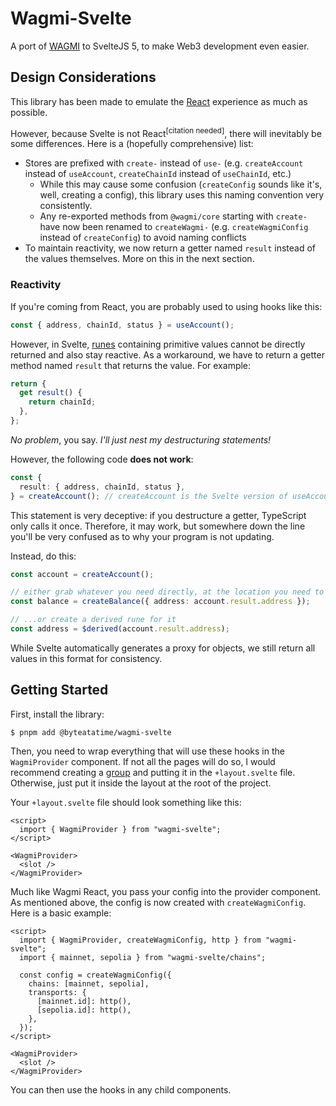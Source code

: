 <script>
    import Info from "./Info.svelte";
</script>

# Wagmi-Svelte

A port of [WAGMI](https://wagmi.sh/) to SvelteJS 5, to make Web3 development even easier.

## Design Considerations

This library has been made to emulate the [React](https://wagmi.sh/react/getting-started) experience as much as possible.

However, because Svelte is not React<sup>[citation needed]</sup>, there will inevitably be some differences. Here is a (hopefully comprehensive) list:

- Stores are prefixed with `create-` instead of `use-` (e.g. `createAccount` instead of `useAccount`, `createChainId` instead of `useChainId`, etc.)
  - While this may cause some confusion (`createConfig` sounds like it's, well, creating a config), this library uses this naming convention very consistently.
  - Any re-exported methods from `@wagmi/core` starting with `create-` have now been renamed to `createWagmi-` (e.g. `createWagmiConfig` instead of `createConfig`) to avoid naming conflicts
- To maintain reactivity, we now return a getter named `result` instead of the values themselves. More on this in the next section.

### Reactivity

If you're coming from React, you are probably used to using hooks like this:

```ts
const { address, chainId, status } = useAccount();
```

However, in Svelte, [runes](https://svelte-5-preview.vercel.app/docs/runes) containing primitive values cannot be directly returned and also stay reactive. As a workaround, we have to return a getter method named `result` that returns the value. For example:

```ts
return {
  get result() {
    return chainId;
  },
};
```

_No problem_, you say. _I'll just nest my destructuring statements!_

However, the following code **does not work**:

```ts
const {
  result: { address, chainId, status },
} = createAccount(); // createAccount is the Svelte version of useAccount
```

This statement is very deceptive: if you destructure a getter, TypeScript only calls it once. Therefore, it may work, but somewhere down the line you'll be very confused as to why your program is not updating.

Instead, do this:

```ts
const account = createAccount();

// either grab whatever you need directly, at the location you need to use it...
const balance = createBalance({ address: account.result.address });

// ...or create a derived rune for it
const address = $derived(account.result.address);
```

<Info>While Svelte automatically generates a proxy for objects, we still return all values in this format for consistency.</Info>

## Getting Started

First, install the library:

```
$ pnpm add @byteatatime/wagmi-svelte
```

Then, you need to wrap everything that will use these hooks in the `WagmiProvider` component. If not all the pages will do so, I would recommend creating a [group](https://kit.svelte.dev/docs/advanced-routing#advanced-layouts-group) and putting it in the `+layout.svelte` file. Otherwise, just put it inside the layout at the root of the project.

Your `+layout.svelte` file should look something like this:

```svelte
<script>
  import { WagmiProvider } from "wagmi-svelte";
</script>

<WagmiProvider>
  <slot />
</WagmiProvider>
```

Much like Wagmi React, you pass your config into the provider component. As mentioned above, the config is now created with `createWagmiConfig`. Here is a basic example:

```svelte
<script>
  import { WagmiProvider, createWagmiConfig, http } from "wagmi-svelte";
  import { mainnet, sepolia } from "wagmi-svelte/chains";

  const config = createWagmiConfig({
    chains: [mainnet, sepolia],
    transports: {
      [mainnet.id]: http(),
      [sepolia.id]: http(),
    },
  });
</script>

<WagmiProvider>
  <slot />
</WagmiProvider>
```

You can then use the hooks in any child components.

